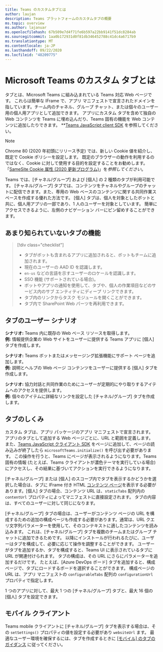 ```yaml
---
title: Teams のカスタムタブとは
author: laujan
description: Teams プラットフォームのカスタムタブの概要
ms.topic: overview
ms.author: lajanuar
ms.openlocfilehash: 67b509e7d4f71fe6b597a22bb9141f51dc8284ab
ms.sourcegitcommit: 1aa0b172931d0f81db346452788c41dc4a6717b9
ms.translationtype: MT
ms.contentlocale: ja-JP
ms.lasthandoff: 09/22/2020
ms.locfileid: "48209775"
---
```

# <a name="what-are-microsoft-teams-custom-tabs"></a>Microsoft Teams のカスタム タブとは

タブとは、Microsoft Teams に組み込まれている Teams 対応 Web ページです。 これらは簡単な IFrame で、アプリ マニフェストで宣言されたドメインを指しています。チーム内のチャネル、グループ チャット、または個々のユーザー用の個人用アプリとして追加できます。 アプリにカスタム タブを含めて独自の Web コンテンツを Teams に埋め込んだり、Teams 固有の機能を Web コンテンツに追加したりできます。 **[Teams JavaScript client SDK](/javascript/api/overview/msteams-client) を参照してください。

> [!NOTE]
> Chrome 80 (2020 年初頭にリリース予定) では、新しい Cookie 値を紹介し、既定で Cookie ポリシーを設定します。 既定のブラウザーの動作を利用するのではなく、Cookie に対して使用する目的を設定することをお勧めします。 「[SameSite Cookie 属性 (2020 更新プログラム)](../resources/samesite-cookie-update.md)」を*参照してください*。

Teams では、[チャネル/グループ] および [個人] の 2 種類のタブが利用可能です。 [チャネル/グループ] タブでは、コンテンツをチャネルやグループのチャットに配信できます。また、専用の Web ベースのコンテンツに関する共同作業スペースを作成する優れた方法です。 [個人] タブは、個人を対象としたボットと共に、個人用アプリの一部であり、1 人のユーザーを対象としています。 簡単にアクセスできるように、左側のナビゲーション バーにピン留めすることができます。

## <a name="lesser-known-tab-features"></a>あまり知られていないタブの機能

> [!div class="checklist"]
>
> * タブがボットも含まれるアプリに追加されると、ボットもチームに追加されます。
> * 現在のユーザーの AAD ID を認識します。
> * `en-us` などの言語を示すユーザーのロケールを認識します。 
> * SSO 機能 (サポートされている場合)。
> * ボットやアプリの通知を使用して、タブや、個人の作業項目などのサービス内のサブ エンティティにディープ リンクできます。
> * タブ内のリンクからタスク モジュールを開くことができます。
> * タブ内で SharePoint Web パーツを再利用できます。

## <a name="tabs-user-scenarios"></a>タブのユーザー シナリオ

**シナリオ:** Teams 内に既存の Web ベース リソースを取得します。 \
**例:** 情報提供企業の Web サイトをユーザーに提供する Teams アプリに [個人] タブを作成します。

**シナリオ:** Teams ボットまたはメッセージング拡張機能にサポート ページを追加します。 \
**例:** 説明とヘルプの Web ページ コンテンツをユーザーに提供する [個人] タブを作成します。

**シナリオ:** 協力対話と共同作業のためにユーザーが定期的にやり取りするアイテムへのアクセスを提供します。 \
**例:** 個々のアイテムに詳細なリンクを設定した [チャネル/グループ] タブを作成します。

## <a name="how-do-tabs-work"></a>タブのしくみ

カスタム タブは、アプリ パッケージのアプリ マニフェストで宣言されます。 アプリのタブとして追加する Web ページごとに、URL と範囲を定義します。 また、[Teams JavaScript クライアント SDK](/javascript/api/overview/msteams-client) をページに追加して、ページの読み込みが終了したら `microsoftTeams.initialize()` を呼び出す必要があります。 この操作を行うと、Teams にページが表示されるようになります。Teams 固有の情報 (たとえば、Teams クライアントが濃色テーマを実行している場合) にアクセスし、その結果に基づいてアクションを実行できるようになります。

[チャネル/グループ] または [個人] のスコープ内でタブを表示するかどうかを選択した場合は、タブに IFrame 付き HTML [コンテンツ ページ](~/tabs/how-to/create-tab-pages/content-page.md)を表示する必要があります。[個人] タブの場合、コンテンツ URL は、`staticTabs` 配列内の `contentUrl` プロパティによってマニフェストに直接設定されます。 タブの内容は、すべてのユーザーに対して同じになります。

[チャネル/グループ] タブの場合は、ユーザーがコンテンツ ページの URL を構成するための追加の構成ページも作成する必要があります。通常は、URL クエリ文字列パラメーターを使用して、そのコンテキストに適したコンテンツを読み込みます。 これは、[チャネル/グループ] タブを複数のチームまたはグループ チャットに追加できるためです。 以降にインストールが行われるたびに、ユーザーはタブを構成して、必要に応じて操作を調整することができます。 ユーザーがタブを追加するか、タブを構成すると、Teams UI に表示されているタブに URL が関連付けられます。 タブの構成は、その URL にさらにパラメーターを追加するだけです。 たとえば、[Azure DevOps ボード] タブを追加すると、構成ページで、タブにロードするボードを選択することができます。 構成ページの URL は、アプリ マニフェストの `configurableTabs` 配列の `configurationUrl` プロパティで指定します。

1 つのアプリに対して、最大 1 つの [チャネル/グループ] タブと、最大 16 個の [個人] タブを設定できます。

## <a name="mobile-clients"></a>モバイル クライアント

Teams mobile クライアントに [チャネル/グループ] タブを表示する場合は、その `setSettings()` プロパティの値を設定する必要があり `websiteUrl` ます。 最適なユーザー環境を確保するには、タブを作成するときに [[モバイル] のタブのガイダンス](~/tabs/design/tabs-mobile.md) に従ってください。
